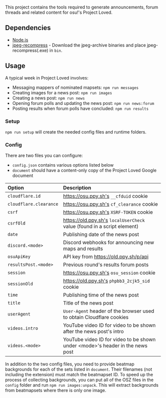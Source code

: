 This project contains the tools required to generate announcements, forum threads and related content for osu!'s Project Loved.

## Dependencies

- [Node.js](https://nodejs.org/en/download/)
- [jpeg-recompress](https://github.com/danielgtaylor/jpeg-archive/releases) - Download the jpeg-archive binaries and place jpeg-recompress(.exe) in `bin`.

## Usage

A typical week in Project Loved involves:

- Messaging mappers of nominated mapsets: `npm run messages`
- Creating images for a news post: `npm run images`
- Creating a news post: `npm run news`
- Opening forum polls and updating the news post: `npm run news:forum`
- Posting results when forum polls have concluded: `npm run results`

### Setup

`npm run setup` will create the needed config files and runtime folders.

### Config

There are two files you can configure:

- `config.json` contains various options listed below
- `document` should have a content-only copy of the Project Loved Google document

| Option | Description |
| :-- | :-- |
| `cloudflare.id` | https://osu.ppy.sh's `__cfduid` cookie |
| `cloudflare.clearance` | https://osu.ppy.sh's `cf_clearance` cookie |
| `csrf` | https://osu.ppy.sh's `XSRF-TOKEN` cookie |
| `csrfOld` | https://old.ppy.sh's `localUserCheck` value (found in a script element) |
| `date` | Publishing date of the news post |
| `discord.<mode>` | Discord webhooks for announcing new maps and results |
| `osuApiKey` | API key from https://old.ppy.sh/p/api |
| `resultsPost.<mode>` | Previous round's results forum posts |
| `session` | https://osu.ppy.sh's `osu_session` cookie |
| `sessionOld` | https://old.ppy.sh's `phpbb3_2cjk5_sid` cookie |
| `time` | Publishing time of the news post |
| `title` | Title of the news post |
| `userAgent` | `User-Agent` header of the browser used to obtain Cloudflare cookies |
| `videos.intro` | YouTube video ID for video to be shown after the news post's intro |
| `videos.<mode>` | YouTube video ID for video to be shown under \<mode\>'s header in the news post |

In addition to the two config files, you need to provide beatmap backgrounds for each of the sets listed in `document`. Their filenames (not including the extension) must match the beatmapset ID. To speed up the process of collecting backgrounds, you can put all of the OSZ files in the `config` folder and run `npm run images:unpack`. This will extract backgrounds from beatmapsets where there is only one image.
